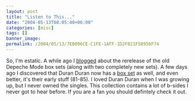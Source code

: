 ```yaml
---
layout: post
title: "Listen to This..."
date: "2004-05-13T08:05:40+06:00"
categories: [misc]
tags: []
banner_image: 
permalink: /2004/05/13/7EB096CE-C1FE-1AFF-1D2F821F58956F74
---
```


So, I'm estatic. A while ago I <a href="http://www.camdenfamily.com/morpheus/blog/index.cfm?mode=entry&entry=CA323455-DB38-DF99-8B0AC4ACB17B836E">blogged</a> about the rerelease of the old Depeche Mode box sets (along with two completely new sets). A few days ago I discovered that Duran Duran now has a <a href="http://www.amazon.com/exec/obidos/tg/detail/-/B00008NEGG/104-4617154-6769514?%5Fencoding=UTF8&coliid=IJEEGW3MSLY7U&colid=2TCL1D08EZEYE">box set</a> as well, and even better, it's their early stuff (81-85). I loved Duran Duran when I was growing up, but I never owned the singles. This collection contains a lot of b-sides I never got to hear before. If you are a fan you should defintely check it out.
